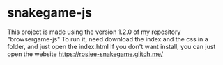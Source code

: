 # snakegame-js
This project is made using the version 1.2.0 of my repository "browsergame-js"
To run it, need download the index and the css in a folder, and just open the index.html
If you don't want install, you can just open the website https://rosiee-snakegame.glitch.me/
